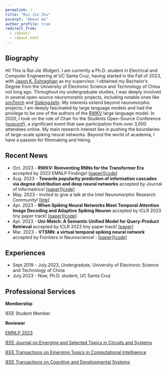 ```yaml
---
permalink: /
title: "Rui-Jie Zhu"
excerpt: "About me"
author_profile: true
redirect_from: 
  - /about/
  - /about.html
---
```


Biography
------
Hi! This is Rui-Jie (Ridger). I am currently a Ph.D. student in Electrical and Computer Engineering at UC Santa Cruz, having started in the Fall of 2023, with [Jason K. Eshraghian](https://ncg.ucsc.edu/jason-eshraghian-bio/) as my supervisor. I obtained my Bachelor’s Degree from the University of Electronic Science and Technology of China not long ago. Throughout my undergraduate studies, I was deeply involved in several open-source neuromorphic projects, including notable ones like [snnTorch](https://github.com/jeshraghian/snntorch) and [SpikingJelly](https://github.com/fangwei123456/spikingjelly). My interests extend beyond neuromorphic projects; I am deeply fascinated by large language models and had the privilege to be one of the authors of the [RWKV](https://github.com/BlinkDL/RWKV-LM) large language model. In 2020, I took on the role of Chair for the Students Open-Source Conference ([sosconf](https://sosconf.org)), a significant event that saw participation from over 3,000 attendees online. My main research interest lies in pushing the boundaries of large-scale spiking neural networks. Beyond the world of academia, I have a passion for filmmaking and hiking.

Recent News
------
- Oct. 2023 - **RWKV: Reinventing RNNs for the Transformer Era** accepted by 2023 EMNLP Findings! [[paper]](https://arxiv.org/abs/2305.13048)[[code]](https://github.com/BlinkDL/RWKV-LM)
- Aug. 2023 - **Towards popularity prediction of information cascades via degree distribution and deep neural networks** accepted by Journal of Informetrics! [[paper]](https://www.sciencedirect.com/science/article/pii/S175115772300038X)[[code]](https://github.com/tmacmilan/CasDENN)
- May. 2023 - Invited to give a talk at the Intel Neuromorphic Research Community! [[link]](https://intel-ncl.atlassian.net/wiki/spaces/INRC/blog/2023/05/24/1933738007/INRC+Forum+May+30th+Jason+Eshraghian+Ruijie+Zhu)
- Apr. 2023 - **When Spiking Neural Networks Meet Temporal Attention Image Decoding and Adaptive Spiking Neuron** accepted by ICLR 2023 tiny paper track! [[paper]](https://openreview.net/forum?id=MuOFB0LQKcy)[[code]](https://github.com/bollossom/ICLR_TINY_SNN)
- Apr. 2023 - **Uni-Match: A Semantic Unified Model for Query-Product Retrieval** accepted by ICLR 2023 tiny paper track! [[paper]](https://openreview.net/forum?id=91Bcj6sgcxt)
- Mar. 2023 - **VTSNN: a virtual temporal spiking neural network** accepted by Frontiers in Neuroscience! : [[paper]](https://www.frontiersin.org/journals/neuroscience)[[code]](https://github.com/bollossom/VTSNN)

Experiences
------
- Sept.2019 - July.2023, Undergradute, University of Electronic Science and Technology of China
- July.2023 - Now, Ph.D. student, UC Santa Cruz

Professional Services
------
**Membership**

IEEE Student Member

**Reviewer**

[EMNLP 2023](https://2023.emnlp.org/)

[IEEE Journal on Emerging and Selected Topics in Circuits and Systems](https://ieeexplore.ieee.org/xpl/RecentIssue.jsp?punumber=5503868)

[IEEE Transactions on Emerging Topics in Computational Intelligence](https://ieeexplore.ieee.org/xpl/RecentIssue.jsp?punumber=7433297)

[IEEE Transactions on Cognitive and Developmental Systems](https://ieeexplore.ieee.org/xpl/RecentIssue.jsp?punumber=7274989)


